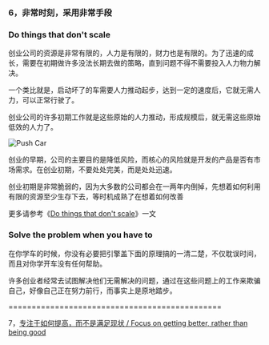 ### 6，非常时刻，采用非常手段

### Do things that don't scale

创业公司的资源是非常有限的，人力是有限的，财力也是有限的。为了迅速的成长，需要在初期做许多没法长期去做的策略，直到问题不得不需要投入人力物力解决。

一个类比就是，启动坏了的车需要人力推动起步，达到一定的速度后，它就无需人力，可以正常行驶了。

创业公司的许多初期工作就是这些原始的人力推动，形成规模后，就无需这些原始低效的人力了。

![Push Car](http://i.imgur.com/oalaoHg.jpg)



创业的早期，公司的主要目的是降低风险，而核心的风险就是开发的产品是否有市场需求。在创业初期，不要处处完美，而是处处迅速。

创业初期是非常脆弱的，因为大多数的公司都会在一两年内倒掉，先想着如何利用有限的资源至少生存下去，等时机成熟了在想着如何改善

更多请参考《[Do things that don't scale](http://paulgraham.com/ds.html)》一文

### Solve the problem when you have to

在你学车的时候，你没有必要把引擎盖下面的原理搞的一清二楚，不仅耽误时间，而且对你学开车没有任何帮助。

许多创业者经常去试图解决他们无需解决的问题，通过在这些问题上的工作来欺骗自己，好像自己正在努力前行，而事实上是原地踏步。

==============================================

7，[专注于如何提高，而不是满足现状 / Focus on getting better, rather than being good](https://github.com/linyingkui/startup/tree/master/three/better/README.md)
